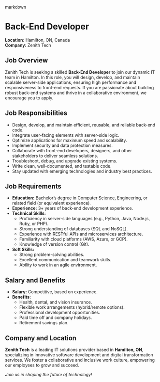 markdown
# **Back-End Developer**  
**Location:** Hamilton, ON, Canada  
**Company:** Zenith Tech  

## **Job Overview**  
Zenith Tech is seeking a skilled **Back-End Developer** to join our dynamic IT team in Hamilton. In this role, you will design, develop, and maintain scalable server-side applications, ensuring high performance and responsiveness to front-end requests. If you are passionate about building robust back-end systems and thrive in a collaborative environment, we encourage you to apply.  

## **Job Responsibilities**  
- Design, develop, and maintain efficient, reusable, and reliable back-end code.  
- Integrate user-facing elements with server-side logic.  
- Optimize applications for maximum speed and scalability.  
- Implement security and data protection measures.  
- Collaborate with front-end developers, designers, and other stakeholders to deliver seamless solutions.  
- Troubleshoot, debug, and upgrade existing systems.  
- Write clean, well-documented, and testable code.  
- Stay updated with emerging technologies and industry best practices.  

## **Job Requirements**  
- **Education:** Bachelor’s degree in Computer Science, Engineering, or related field (or equivalent experience).  
- **Experience:** 3+ years of back-end development experience.  
- **Technical Skills:**  
  - Proficiency in server-side languages (e.g., Python, Java, Node.js, Ruby, or PHP).  
  - Strong understanding of databases (SQL and NoSQL).  
  - Experience with RESTful APIs and microservices architecture.  
  - Familiarity with cloud platforms (AWS, Azure, or GCP).  
  - Knowledge of version control (Git).  
- **Soft Skills:**  
  - Strong problem-solving abilities.  
  - Excellent communication and teamwork skills.  
  - Ability to work in an agile environment.  

## **Salary and Benefits**  
- **Salary:** Competitive, based on experience.  
- **Benefits:**  
  - Health, dental, and vision insurance.  
  - Flexible work arrangements (hybrid/remote options).  
  - Professional development opportunities.  
  - Paid time off and company holidays.  
  - Retirement savings plan.  

## **Company and Location**  
**Zenith Tech** is a leading IT solutions provider based in **Hamilton, ON**, specializing in innovative software development and digital transformation services. We foster a collaborative and inclusive work culture, empowering our employees to grow and succeed.  

*Join us in shaping the future of technology!*